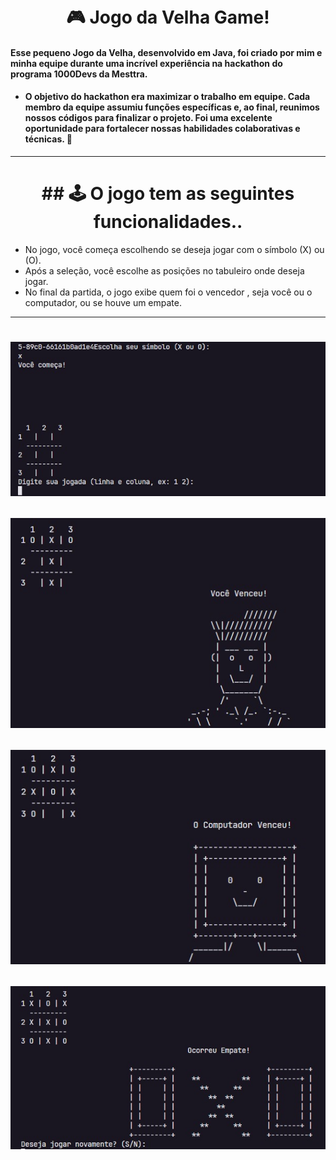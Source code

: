 <h1 align="center">
  <br>🎮 Jogo da Velha Game!
</h1>


####  Esse pequeno Jogo da Velha, desenvolvido em Java, foi criado por mim e minha equipe durante uma incrível experiência na hackathon do programa 1000Devs da Mesttra.      
* #### O objetivo do hackathon era maximizar o trabalho em equipe. Cada membro da equipe assumiu funções específicas e, ao final, reunimos nossos códigos para finalizar o projeto. Foi uma excelente oportunidade para fortalecer nossas habilidades colaborativas e técnicas. 🚀



---
<h1 align="center">
## 🕹️ O jogo tem as seguintes funcionalidades..
</h1>

- No jogo, você começa escolhendo se deseja jogar com o símbolo (X) ou (O). 
- Após a seleção, você escolhe as posições no tabuleiro onde deseja jogar.
- No final da partida, o jogo exibe quem foi o vencedor , seja você ou o computador, ou se houve um empate.

---
<h1 align="center">

![escolha como deseja jogar](assets/img/escolhaComoJogar.png)

![Vitoria do Usuário](assets/img/vitoriaUsuario.png)

![Vitoria do Computador](assets/img/vitoriaComputador.png)

![Empate](assets/img/empate.png)

</h1>


